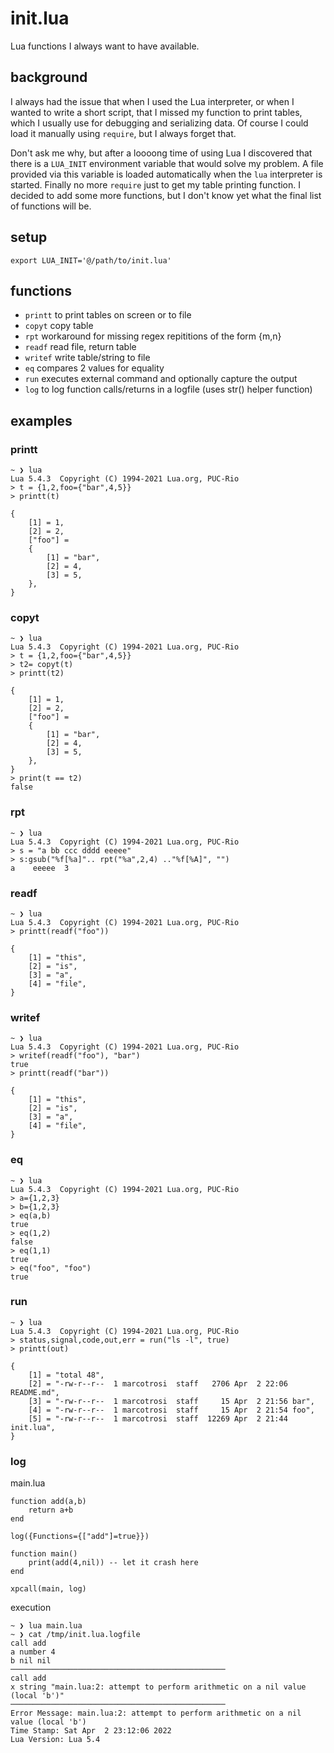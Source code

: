 # init.lua

Lua functions I always want to have available.

## background

I always had the issue that when I used the Lua interpreter, or when I wanted to write a short script, that I missed my
function to print tables, which I usually use for debugging and serializing data. Of course I could load it manually
using `require`, but I always forget that.

Don't ask me why, but after a loooong time of using Lua I discovered that there is a `LUA_INIT` environment variable that
would solve my problem. A file provided via this variable is loaded automatically when the `lua` interpreter is started.
Finally no more `require` just to get my table printing function. I decided to add some more functions, but I don't know
yet what the final list of functions will be.

## setup

    export LUA_INIT='@/path/to/init.lua'

## functions

- `printt` to print tables on screen or to file
- `copyt` copy table
- `rpt` workaround for missing regex repititions of the form {m,n}
- `readf` read file, return table
- `writef` write table/string to file
- `eq` compares 2 values for equality
- `run` executes external command and optionally capture the output
- `log` to log function calls/returns in a logfile (uses str() helper function)

## examples

### printt

    ~ ❯ lua
	Lua 5.4.3  Copyright (C) 1994-2021 Lua.org, PUC-Rio
	> t = {1,2,foo={"bar",4,5}}
	> printt(t)
    
	{
		[1] = 1,
		[2] = 2,
		["foo"] = 
		{
			[1] = "bar",
			[2] = 4,
			[3] = 5,
		},
	}

### copyt

    ~ ❯ lua
	Lua 5.4.3  Copyright (C) 1994-2021 Lua.org, PUC-Rio
	> t = {1,2,foo={"bar",4,5}}
	> t2= copyt(t)
	> printt(t2)
    
	{
		[1] = 1,
		[2] = 2,
		["foo"] = 
		{
			[1] = "bar",
			[2] = 4,
			[3] = 5,
		},
	}
    > print(t == t2)
	false

### rpt

    ~ ❯ lua
	Lua 5.4.3  Copyright (C) 1994-2021 Lua.org, PUC-Rio
	> s = "a bb ccc dddd eeeee"
	> s:gsub("%f[%a]".. rpt("%a",2,4) .."%f[%A]", "")
	a    eeeee	3

### readf

    ~ ❯ lua
	Lua 5.4.3  Copyright (C) 1994-2021 Lua.org, PUC-Rio
    > printt(readf("foo"))
    
    {
        [1] = "this",
        [2] = "is",
        [3] = "a",
        [4] = "file",
    }

### writef

    ~ ❯ lua
	Lua 5.4.3  Copyright (C) 1994-2021 Lua.org, PUC-Rio
    > writef(readf("foo"), "bar")
    true
    > printt(readf("bar"))

    {
        [1] = "this",
        [2] = "is",
        [3] = "a",
        [4] = "file",
    }

### eq 

    ~ ❯ lua
	Lua 5.4.3  Copyright (C) 1994-2021 Lua.org, PUC-Rio
    > a={1,2,3}
    > b={1,2,3}
    > eq(a,b)
    true
    > eq(1,2)
    false
    > eq(1,1)
    true
    > eq("foo", "foo")
    true

### run

    ~ ❯ lua
	Lua 5.4.3  Copyright (C) 1994-2021 Lua.org, PUC-Rio
    > status,signal,code,out,err = run("ls -l", true)
    > printt(out)

    {
        [1] = "total 48",
        [2] = "-rw-r--r--  1 marcotrosi  staff   2706 Apr  2 22:06 README.md",
        [3] = "-rw-r--r--  1 marcotrosi  staff     15 Apr  2 21:56 bar",
        [4] = "-rw-r--r--  1 marcotrosi  staff     15 Apr  2 21:54 foo",
        [5] = "-rw-r--r--  1 marcotrosi  staff  12269 Apr  2 21:44 init.lua",
    } 


### log

main.lua

    function add(a,b)
        return a+b
    end

    log({Functions={["add"]=true}})

    function main()
        print(add(4,nil)) -- let it crash here
    end

    xpcall(main, log)

execution 

    ~ ❯ lua main.lua
    ~ ❯ cat /tmp/init.lua.logfile
    call add
    a number 4
    b nil nil
    ────────────────────────────────────────────────
    call add
    x string "main.lua:2: attempt to perform arithmetic on a nil value (local 'b')"
    ────────────────────────────────────────────────
    Error Message: main.lua:2: attempt to perform arithmetic on a nil value (local 'b')
    Time Stamp: Sat Apr  2 23:12:06 2022
    Lua Version: Lua 5.4
